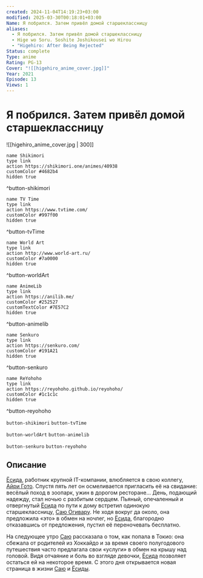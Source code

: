 ```yaml
---
created: 2024-11-04T14:19:23+03:00
modified: 2025-03-30T00:18:01+03:00
Name: Я побрился. Затем привёл домой старшеклассницу
aliases:
  - Я побрился. Затем привёл домой старшеклассницу
  - Hige wo Soru. Soshite Joshikousei wo Hirou
  - "Higehiro: After Being Rejected"
Status: complete
Type: anime
Rating: PG-13
Cover: "![[higehiro_anime_cover.jpg]]"
Year: 2021
Episode: 13
Views: 1
---
```


# Я побрился. Затем привёл домой старшеклассницу

![[higehiro_anime_cover.jpg | 300]]

```button
name Shikimori
type link
action https://shikimori.one/animes/40938
customColor #4682b4
hidden true
```
^button-shikimori

```button
name TV Time
type link
action https://www.tvtime.com/
customColor #997f00
hidden true
```
^button-tvTime

```button
name World Art
type link
action http://www.world-art.ru/
customColor #7a0000
hidden true
```
^button-worldArt

```button
name AnimeLib
type link
action https://anilib.me/
customColor #252527
customTextColor #7E57C2
hidden true
```
^button-animelib

```button
name Senkuro
type link
action https://senkuro.com/
customColor #191A21
hidden true
```
^button-senkuro

```button
name ReYohoho
type link
action https://reyohoho.github.io/reyohoho/
customColor #1c1c1c
hidden true
```
^button-reyohoho

`button-shikimori` `button-tvTime`

`button-worldArt` `button-animelib`

`button-senkuro` `button-reyohoho`

## Описание

[Ёсида](https://shikimori.one/characters/181335-yoshida), работник крупной IT-компании, влюбляется в свою коллегу, [Айри Гото](https://shikimori.one/characters/170261-airi-gotou). Спустя пять лет он осмеливается пригласить её на свидание: весёлый поход в зоопарк, ужин в дорогом ресторане... День, подающий надежду, стал ночью с разбитым сердцем. Пьяный, опечаленный и отвергнутый [Ёсида](https://shikimori.one/characters/181335-yoshida) по пути к дому встретил одинокую старшеклассницу, [Саю Огивару](https://shikimori.one/characters/181333-sayu-ogiwara). Не ходя вокруг да около, она предложила «это» в обмен на ночлег, но [Ёсида](https://shikimori.one/characters/181335-yoshida), благородно отказавшись от предложения, пустил её переночевать бесплатно.

На следующее утро [Саю](https://shikimori.one/characters/181333-sayu-ogiwara) рассказала о том, как попала в Токио: она сбежала от родителей из Хоккайдо и за время своего полугодового путешествия часто предлагала свои «услуги» в обмен на крышу над головой. Видя отчаяние и боль во взгляде девочки, [Ёсида](https://shikimori.one/characters/181335-yoshida) позволяет остаться ей на некоторое время. С этого дня открывается новая страница в жизни [Саю](https://shikimori.one/characters/181333-sayu-ogiwara) и [Ёсиды](https://shikimori.one/characters/181335-yoshida).
